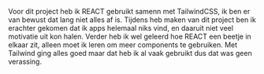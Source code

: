 Voor dit project heb ik REACT gebruikt samenn met TailwindCSS, ik ben er van bewust dat lang niet alles af is.
Tijdens heb maken van dit project ben ik erachter gekomen dat ik apps helemaal niks vind, en daaruit niet veel motivatie uit kon halen.
Verder heb ik wel geleerd hoe REACT een beetje in elkaar zit, alleen moet ik leren om meer components te gebruiken.
Met Tailwind ging alles goed maar dat heb ik al vaak gebruikt dus dat was geen verassing.
